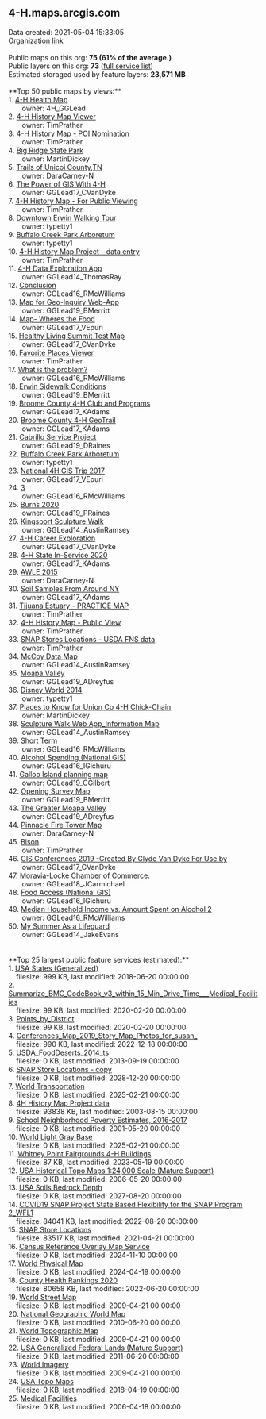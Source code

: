 <h2>4-H.maps.arcgis.com</h2> Data created: 2021-05-04 15:33:05 <br /><a target='new' href='https://4-H.maps.arcgis.com'>Organization link</a><br /><br />Public maps on this org: <b>75 (61% of the average.)</b><br />Public layers on this org: <b>73 </b>(<a target='new' href='https://services.arcgis.com/0iQnc90cLcaNZExC/ArcGIS/rest/services'>full service list</a>)<br />Estimated storaged used by feature layers: <b>23,571 MB</b><br /><br />**Top 50 public maps by views:**<br />  1. <a target='new' href='https://www.arcgis.com/home/item.html?id=425d71193b044fdca86d4a162a1c3a55'>4-H Health Map</a> <br />  &nbsp;&nbsp;&nbsp;&nbsp; &nbsp;&nbsp;owner: 4H_GGLead<br />  2. <a target='new' href='https://www.arcgis.com/home/item.html?id=547810adc6ab438ba54cb810317f4c25'>4-H History Map Viewer</a> <br />  &nbsp;&nbsp;&nbsp;&nbsp; &nbsp;&nbsp;owner: TimPrather<br />  3. <a target='new' href='https://www.arcgis.com/home/item.html?id=16ee2e1ba244456bb2d5c15b983fd9f6'>4-H History Map - POI Nomination</a> <br />  &nbsp;&nbsp;&nbsp;&nbsp; &nbsp;&nbsp;owner: TimPrather<br />  4. <a target='new' href='https://www.arcgis.com/home/item.html?id=64b22b5831d44aba93e27fecf9673809'>Big Ridge State Park</a> <br />  &nbsp;&nbsp;&nbsp;&nbsp; &nbsp;&nbsp;owner: MartinDickey<br />  5. <a target='new' href='https://www.arcgis.com/home/item.html?id=ec2bb62e5b6042998d7d61e37881cb69'>Trails of Unicoi County,TN</a> <br />  &nbsp;&nbsp;&nbsp;&nbsp; &nbsp;&nbsp;owner: DaraCarney-N<br />  6. <a target='new' href='https://www.arcgis.com/home/item.html?id=492e3058ec4342178a894986705b0827'>The Power of GIS With 4-H</a> <br />  &nbsp;&nbsp;&nbsp;&nbsp; &nbsp;&nbsp;owner: GGLead17_CVanDyke<br />  7. <a target='new' href='https://www.arcgis.com/home/item.html?id=48b1983d92a547cb84914f31aad667ea'>4-H History Map - For Public Viewing</a> <br />  &nbsp;&nbsp;&nbsp;&nbsp; &nbsp;&nbsp;owner: TimPrather<br />  8. <a target='new' href='https://www.arcgis.com/home/item.html?id=d24c6d7b4eec428baf75014bd472908d'>Downtown Erwin Walking Tour</a> <br />  &nbsp;&nbsp;&nbsp;&nbsp; &nbsp;&nbsp;owner: typetty1<br />  9. <a target='new' href='https://www.arcgis.com/home/item.html?id=c839b0eaead24aa384b51e4772bcc372'>Buffalo Creek Park Arboretum</a> <br />  &nbsp;&nbsp;&nbsp;&nbsp; &nbsp;&nbsp;owner: typetty1<br />  10. <a target='new' href='https://www.arcgis.com/home/item.html?id=e5e2ba6d34f2434ebfe30a04c812aeba'>4-H History Map Project - data entry</a> <br />  &nbsp;&nbsp;&nbsp;&nbsp; &nbsp;&nbsp;owner: TimPrather<br />  11. <a target='new' href='https://www.arcgis.com/home/item.html?id=883dc5b9eab94b58b446524cc03971e1'>4-H Data Exploration App</a> <br />  &nbsp;&nbsp;&nbsp;&nbsp; &nbsp;&nbsp;owner: GGLead14_ThomasRay<br />  12. <a target='new' href='https://www.arcgis.com/home/item.html?id=b4f5e843d1c7416d85b76e199e4bbcac'>Conclusion</a> <br />  &nbsp;&nbsp;&nbsp;&nbsp; &nbsp;&nbsp;owner: GGLead16_RMcWilliams<br />  13. <a target='new' href='https://www.arcgis.com/home/item.html?id=67a14e62223f445191924eb40d405eaf'>Map for Geo-Inquiry Web-App</a> <br />  &nbsp;&nbsp;&nbsp;&nbsp; &nbsp;&nbsp;owner: GGLead19_BMerritt<br />  14. <a target='new' href='https://www.arcgis.com/home/item.html?id=6a7ea6297c0440e486483b9ed7263601'>Map- Wheres the Food</a> <br />  &nbsp;&nbsp;&nbsp;&nbsp; &nbsp;&nbsp;owner: GGLead17_VEpuri<br />  15. <a target='new' href='https://www.arcgis.com/home/item.html?id=707d8412a0534d7aacefebeca0d158c9'>Healthy Living Summit Test Map</a> <br />  &nbsp;&nbsp;&nbsp;&nbsp; &nbsp;&nbsp;owner: GGLead17_CVanDyke<br />  16. <a target='new' href='https://www.arcgis.com/home/item.html?id=b09c3537b8ee49839d1d4a566fc35d00'>Favorite Places Viewer</a> <br />  &nbsp;&nbsp;&nbsp;&nbsp; &nbsp;&nbsp;owner: TimPrather<br />  17. <a target='new' href='https://www.arcgis.com/home/item.html?id=b407f664890d4d0a80ca535d1968ab38'>What is the problem?</a> <br />  &nbsp;&nbsp;&nbsp;&nbsp; &nbsp;&nbsp;owner: GGLead16_RMcWilliams<br />  18. <a target='new' href='https://www.arcgis.com/home/item.html?id=0de7c6b6761046f8a2305da085b78658'>Erwin Sidewalk Conditions</a> <br />  &nbsp;&nbsp;&nbsp;&nbsp; &nbsp;&nbsp;owner: GGLead19_BMerritt<br />  19. <a target='new' href='https://www.arcgis.com/home/item.html?id=3e87d0df93d94c50bf6acb5782e63af6'>Broome County 4-H Club and Programs</a> <br />  &nbsp;&nbsp;&nbsp;&nbsp; &nbsp;&nbsp;owner: GGLead17_KAdams<br />  20. <a target='new' href='https://www.arcgis.com/home/item.html?id=0a529ef8a36740c9ab741a4a9cf2059f'>Broome County 4-H GeoTrail</a> <br />  &nbsp;&nbsp;&nbsp;&nbsp; &nbsp;&nbsp;owner: GGLead17_KAdams<br />  21. <a target='new' href='https://www.arcgis.com/home/item.html?id=f3ee28f0e04847f1b3bf3ba83b6b2e2b'>Cabrillo Service Project</a> <br />  &nbsp;&nbsp;&nbsp;&nbsp; &nbsp;&nbsp;owner: GGLead19_DRaines<br />  22. <a target='new' href='https://www.arcgis.com/home/item.html?id=19d42e39686e4e77941c2a5d9e4568c3'>Buffalo Creek Park Arboretum</a> <br />  &nbsp;&nbsp;&nbsp;&nbsp; &nbsp;&nbsp;owner: typetty1<br />  23. <a target='new' href='https://www.arcgis.com/home/item.html?id=808f813a61f84802a2e9c1ce3101d8ce'>National 4H GIS Trip 2017</a> <br />  &nbsp;&nbsp;&nbsp;&nbsp; &nbsp;&nbsp;owner: GGLead17_VEpuri<br />  24. <a target='new' href='https://www.arcgis.com/home/item.html?id=9622fcc7d7d4403083242f65e3490ece'>3</a> <br />  &nbsp;&nbsp;&nbsp;&nbsp; &nbsp;&nbsp;owner: GGLead16_RMcWilliams<br />  25. <a target='new' href='https://www.arcgis.com/home/item.html?id=a29aba2e36514832a7e0f326f8354863'>Burns 2020</a> <br />  &nbsp;&nbsp;&nbsp;&nbsp; &nbsp;&nbsp;owner: GGLead19_PRaines<br />  26. <a target='new' href='https://www.arcgis.com/home/item.html?id=4c1ae1dbd6f44a55bff9a18b1177010f'>Kingsport Sculpture Walk</a> <br />  &nbsp;&nbsp;&nbsp;&nbsp; &nbsp;&nbsp;owner: GGLead14_AustinRamsey<br />  27. <a target='new' href='https://www.arcgis.com/home/item.html?id=74cf9b28e7ed458985710f1e1f6c8189'>4-H Career Exploration</a> <br />  &nbsp;&nbsp;&nbsp;&nbsp; &nbsp;&nbsp;owner: GGLead17_CVanDyke<br />  28. <a target='new' href='https://www.arcgis.com/home/item.html?id=b198d2bd91314d8eb210737c41ed60a0'>4-H State In-Service 2020</a> <br />  &nbsp;&nbsp;&nbsp;&nbsp; &nbsp;&nbsp;owner: GGLead17_KAdams<br />  29. <a target='new' href='https://www.arcgis.com/home/item.html?id=41544519c5ea41c7a6f42320b16a9be1'>AWLE 2015</a> <br />  &nbsp;&nbsp;&nbsp;&nbsp; &nbsp;&nbsp;owner: DaraCarney-N<br />  30. <a target='new' href='https://www.arcgis.com/home/item.html?id=9f3df39fe3f948adb72039456b02b71a'>Soil Samples From Around NY</a> <br />  &nbsp;&nbsp;&nbsp;&nbsp; &nbsp;&nbsp;owner: GGLead17_KAdams<br />  31. <a target='new' href='https://www.arcgis.com/home/item.html?id=be59936f4bb64990ad24c7b0d91a4a25'>Tijuana Estuary - PRACTICE MAP</a> <br />  &nbsp;&nbsp;&nbsp;&nbsp; &nbsp;&nbsp;owner: TimPrather<br />  32. <a target='new' href='https://www.arcgis.com/home/item.html?id=5bb02c997eb842edb7d4d225d487ba49'>4-H History Map - Public View</a> <br />  &nbsp;&nbsp;&nbsp;&nbsp; &nbsp;&nbsp;owner: TimPrather<br />  33. <a target='new' href='https://www.arcgis.com/home/item.html?id=a1b833e4df694330887958471c49fa20'>SNAP Stores Locations - USDA FNS data</a> <br />  &nbsp;&nbsp;&nbsp;&nbsp; &nbsp;&nbsp;owner: TimPrather<br />  34. <a target='new' href='https://www.arcgis.com/home/item.html?id=13d1cb9334c247a5a6be4f9799a0b3ee'>McCoy Data Map</a> <br />  &nbsp;&nbsp;&nbsp;&nbsp; &nbsp;&nbsp;owner: GGLead14_AustinRamsey<br />  35. <a target='new' href='https://www.arcgis.com/home/item.html?id=088fac638c8d4b8b8f8a6f41b3df2b04'>Moapa Valley</a> <br />  &nbsp;&nbsp;&nbsp;&nbsp; &nbsp;&nbsp;owner: GGLead19_ADreyfus<br />  36. <a target='new' href='https://www.arcgis.com/home/item.html?id=13ee2da2f0a1473d929908d949e24f50'>Disney World 2014</a> <br />  &nbsp;&nbsp;&nbsp;&nbsp; &nbsp;&nbsp;owner: typetty1<br />  37. <a target='new' href='https://www.arcgis.com/home/item.html?id=03fcc5f11f1847ddaa61837297ef7f32'>Places to Know for Union Co 4-H Chick-Chain</a> <br />  &nbsp;&nbsp;&nbsp;&nbsp; &nbsp;&nbsp;owner: MartinDickey<br />  38. <a target='new' href='https://www.arcgis.com/home/item.html?id=7742d1c986214122b5cfdeb431661c9d'>Sculpture Walk Web App_Information Map</a> <br />  &nbsp;&nbsp;&nbsp;&nbsp; &nbsp;&nbsp;owner: GGLead14_AustinRamsey<br />  39. <a target='new' href='https://www.arcgis.com/home/item.html?id=9d583cce52e84870b16d552013973a8f'>Short Term</a> <br />  &nbsp;&nbsp;&nbsp;&nbsp; &nbsp;&nbsp;owner: GGLead16_RMcWilliams<br />  40. <a target='new' href='https://www.arcgis.com/home/item.html?id=9544586c19c040c7b3ae96ff72b39753'>Alcohol Spending (National GIS)</a> <br />  &nbsp;&nbsp;&nbsp;&nbsp; &nbsp;&nbsp;owner: GGLead16_IGichuru<br />  41. <a target='new' href='https://www.arcgis.com/home/item.html?id=696d179f3fa24e9da252bef3b4cd89b9'>Galloo Island planning map</a> <br />  &nbsp;&nbsp;&nbsp;&nbsp; &nbsp;&nbsp;owner: GGLead19_CGilbert<br />  42. <a target='new' href='https://www.arcgis.com/home/item.html?id=86361e51435c4e5a93bfc0324bd95569'>Opening Survey Map</a> <br />  &nbsp;&nbsp;&nbsp;&nbsp; &nbsp;&nbsp;owner: GGLead19_BMerritt<br />  43. <a target='new' href='https://www.arcgis.com/home/item.html?id=6c3538fc6270423db09c16a887c39fd5'>The Greater Moapa Valley</a> <br />  &nbsp;&nbsp;&nbsp;&nbsp; &nbsp;&nbsp;owner: GGLead19_ADreyfus<br />  44. <a target='new' href='https://www.arcgis.com/home/item.html?id=36a58c2775ce4ec5aaf4cd469fc8eeb6'>Pinnacle Fire Tower Map</a> <br />  &nbsp;&nbsp;&nbsp;&nbsp; &nbsp;&nbsp;owner: DaraCarney-N<br />  45. <a target='new' href='https://www.arcgis.com/home/item.html?id=320d59f2c71947f2a25d889ea10603af'>Bison</a> <br />  &nbsp;&nbsp;&nbsp;&nbsp; &nbsp;&nbsp;owner: TimPrather<br />  46. <a target='new' href='https://www.arcgis.com/home/item.html?id=01386edbd8e143a3950bfcc1e4f26097'>GIS Conferences 2019 -Created By Clyde Van Dyke For Use by </a> <br />  &nbsp;&nbsp;&nbsp;&nbsp; &nbsp;&nbsp;owner: GGLead17_CVanDyke<br />  47. <a target='new' href='https://www.arcgis.com/home/item.html?id=1a38a35b287349ad8754ce9a99ff02cb'>Moravia-Locke Chamber of Commerce.</a> <br />  &nbsp;&nbsp;&nbsp;&nbsp; &nbsp;&nbsp;owner: GGLead18_JCarmichael<br />  48. <a target='new' href='https://www.arcgis.com/home/item.html?id=92ef8cda1e104ccb828cfc17d083fc9c'>Food Access (National GIS)</a> <br />  &nbsp;&nbsp;&nbsp;&nbsp; &nbsp;&nbsp;owner: GGLead16_IGichuru<br />  49. <a target='new' href='https://www.arcgis.com/home/item.html?id=384bb9b022914090826a8f10eb39470f'>Median Household Income vs. Amount Spent on Alcohol 2</a> <br />  &nbsp;&nbsp;&nbsp;&nbsp; &nbsp;&nbsp;owner: GGLead16_RMcWilliams<br />  50. <a target='new' href='https://www.arcgis.com/home/item.html?id=c6880f4fe8804b0a822dd60a8e04ac28'>My Summer As a Lifeguard</a> <br />  &nbsp;&nbsp;&nbsp;&nbsp; &nbsp;&nbsp;owner: GGLead14_JakeEvans<br /><br /><br />**Top 25 largest public feature services (estimated):**<br /> 1. <a target='new' href='https://www.arcgis.com/home/item.html?id=99fd67933e754a1181cc755146be21ca'>USA States (Generalized)</a><br /> &nbsp;&nbsp;&nbsp;&nbsp;filesize: 999 KB, last modified: 2018-06-20 00:00:00<br /> 2. <a target='new' href='https://www.arcgis.com/home/item.html?id=a32c80823e424baeab942059a49c411f'>Summarize_BMC_CodeBook_v3_within_15_Min_Drive_Time___Medical_Facilities</a><br /> &nbsp;&nbsp;&nbsp;&nbsp;filesize: 99 KB, last modified: 2020-02-20 00:00:00<br /> 3. <a target='new' href='https://www.arcgis.com/home/item.html?id=4c3ac474bc2b4de989ce311f0b601c58'>Points_by_District</a><br /> &nbsp;&nbsp;&nbsp;&nbsp;filesize: 99 KB, last modified: 2020-02-20 00:00:00<br /> 4. <a target='new' href='https://www.arcgis.com/home/item.html?id=d8f4ff9ee287456aa4fb77fad82c853b'>Conferences_Map_2019_Story_Map_Photos_for_susan_</a><br /> &nbsp;&nbsp;&nbsp;&nbsp;filesize: 990 KB, last modified: 2022-12-18 00:00:00<br /> 5. <a target='new' href='https://www.arcgis.com/home/item.html?id=3588de5d9eda4aca802a905bdf82eaf6'>USDA_FoodDeserts_2014_ts</a><br /> &nbsp;&nbsp;&nbsp;&nbsp;filesize: 0 KB, last modified: 2013-09-19 00:00:00<br /> 6. <a target='new' href='https://www.arcgis.com/home/item.html?id=5bb43267c61043058c76d333e8e78bc2'>SNAP Store Locations - copy</a><br /> &nbsp;&nbsp;&nbsp;&nbsp;filesize: 0 KB, last modified: 2028-12-20 00:00:00<br /> 7. <a target='new' href='https://www.arcgis.com/home/item.html?id=94f838a535334cf1aa061846514b77c7'>World Transportation</a><br /> &nbsp;&nbsp;&nbsp;&nbsp;filesize: 0 KB, last modified: 2025-02-21 00:00:00<br /> 8. <a target='new' href='https://www.arcgis.com/home/item.html?id=0fdc33ac95214e7db25e0054876d346b'>4H History Map Project data</a><br /> &nbsp;&nbsp;&nbsp;&nbsp;filesize: 93838 KB, last modified: 2003-08-15 00:00:00<br /> 9. <a target='new' href='https://www.arcgis.com/home/item.html?id=eafacbb8ed48433ebdcb2fd9cf93eb82'>School Neighborhood Poverty Estimates, 2016-2017</a><br /> &nbsp;&nbsp;&nbsp;&nbsp;filesize: 0 KB, last modified: 2001-05-20 00:00:00<br /> 10. <a target='new' href='https://www.arcgis.com/home/item.html?id=ed712cb1db3e4bae9e85329040fb9a49'>World Light Gray Base</a><br /> &nbsp;&nbsp;&nbsp;&nbsp;filesize: 0 KB, last modified: 2025-02-21 00:00:00<br /> 11. <a target='new' href='https://www.arcgis.com/home/item.html?id=09f506ab38474254902be14bc9e35439'>Whitney Point Fairgrounds 4-H Buildings</a><br /> &nbsp;&nbsp;&nbsp;&nbsp;filesize: 87 KB, last modified: 2023-05-19 00:00:00<br /> 12. <a target='new' href='https://www.arcgis.com/home/item.html?id=40109482569c4bcc873dfa7fec7c167e'>USA Historical Topo Maps 1:24,000 Scale (Mature Support)</a><br /> &nbsp;&nbsp;&nbsp;&nbsp;filesize: 0 KB, last modified: 2006-05-20 00:00:00<br /> 13. <a target='new' href='https://www.arcgis.com/home/item.html?id=4accc1aaa6164b47a63750626d6ab5e2'>USA Soils Bedrock Depth</a><br /> &nbsp;&nbsp;&nbsp;&nbsp;filesize: 0 KB, last modified: 2027-08-20 00:00:00<br /> 14. <a target='new' href='https://www.arcgis.com/home/item.html?id=f774212cfa4843efa6c4f3814f67f172'>COVID19 SNAP Project State Based Flexibility for the SNAP Program 2_WFL1</a><br /> &nbsp;&nbsp;&nbsp;&nbsp;filesize: 84041 KB, last modified: 2022-08-20 00:00:00<br /> 15. <a target='new' href='https://www.arcgis.com/home/item.html?id=e9cc76a48ccb45628181ece7b2deb56d'>SNAP Store Locations</a><br /> &nbsp;&nbsp;&nbsp;&nbsp;filesize: 83517 KB, last modified: 2021-04-21 00:00:00<br /> 16. <a target='new' href='https://www.arcgis.com/home/item.html?id=b553045066484d4fa01fb3db024dffa7'>Census Reference Overlay Map Service</a><br /> &nbsp;&nbsp;&nbsp;&nbsp;filesize: 0 KB, last modified: 2024-11-10 00:00:00<br /> 17. <a target='new' href='https://www.arcgis.com/home/item.html?id=c4ec722a1cd34cf0a23904aadf8923a0'>World Physical Map</a><br /> &nbsp;&nbsp;&nbsp;&nbsp;filesize: 0 KB, last modified: 2024-04-19 00:00:00<br /> 18. <a target='new' href='https://www.arcgis.com/home/item.html?id=c514eddc6d584e85bc2f90be25305fc8'>County Health Rankings 2020</a><br /> &nbsp;&nbsp;&nbsp;&nbsp;filesize: 80658 KB, last modified: 2022-06-20 00:00:00<br /> 19. <a target='new' href='https://www.arcgis.com/home/item.html?id=3b93337983e9436f8db950e38a8629af'>World Street Map</a><br /> &nbsp;&nbsp;&nbsp;&nbsp;filesize: 0 KB, last modified: 2009-04-21 00:00:00<br /> 20. <a target='new' href='https://www.arcgis.com/home/item.html?id=b9b1b422198944fbbd5250b3241691b6'>National Geographic World Map</a><br /> &nbsp;&nbsp;&nbsp;&nbsp;filesize: 0 KB, last modified: 2010-06-20 00:00:00<br /> 21. <a target='new' href='https://www.arcgis.com/home/item.html?id=30e5fe3149c34df1ba922e6f5bbf808f'>World Topographic Map</a><br /> &nbsp;&nbsp;&nbsp;&nbsp;filesize: 0 KB, last modified: 2009-04-21 00:00:00<br /> 22. <a target='new' href='https://www.arcgis.com/home/item.html?id=690e0fe1ceb74ee5b10de1a2cf61ea87'>USA Generalized Federal Lands (Mature Support)</a><br /> &nbsp;&nbsp;&nbsp;&nbsp;filesize: 0 KB, last modified: 2011-06-20 00:00:00<br /> 23. <a target='new' href='https://www.arcgis.com/home/item.html?id=10df2279f9684e4a9f6a7f08febac2a9'>World Imagery</a><br /> &nbsp;&nbsp;&nbsp;&nbsp;filesize: 0 KB, last modified: 2009-04-21 00:00:00<br /> 24. <a target='new' href='https://www.arcgis.com/home/item.html?id=99cd5fbd98934028802b4f797c4b1732'>USA Topo Maps</a><br /> &nbsp;&nbsp;&nbsp;&nbsp;filesize: 0 KB, last modified: 2018-04-19 00:00:00<br /> 25. <a target='new' href='https://www.arcgis.com/home/item.html?id=bb3150b20e3b40749fe509ed4d10e0ba'>Medical Facilities</a><br /> &nbsp;&nbsp;&nbsp;&nbsp;filesize: 0 KB, last modified: 2006-04-18 00:00:00<br />